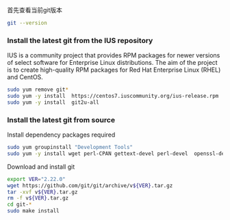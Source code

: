 首先查看当前git版本

```bash
git --version
```

### Install the latest git from the IUS repository

IUS is a community project that provides RPM packages for newer versions of select software for Enterprise Linux distributions. The aim of the project is to create high-quality RPM packages for Red Hat Enterprise Linux (RHEL) and CentOS.

```bash
sudo yum remove git*
sudo yum -y install  https://centos7.iuscommunity.org/ius-release.rpm
sudo yum -y install  git2u-all
```

### Install the latest git from source

Install dependency packages required

```bash
sudo yum groupinstall "Development Tools"
sudo yum -y install wget perl-CPAN gettext-devel perl-devel  openssl-devel  zlib-devel
```

Download and install git

```bash
export VER="2.22.0"
wget https://github.com/git/git/archive/v${VER}.tar.gz
tar -xvf v${VER}.tar.gz
rm -f v${VER}.tar.gz
cd git-*
sudo make install
```

